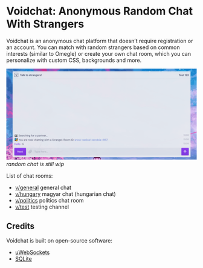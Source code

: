 # Voidchat: Anonymous Random Chat With Strangers

Voidchat is an anonymous chat platform that doesn’t require registration or an account. You can match with random strangers based on common interests (similar to Omegle) or create your own chat room, which you can personalize with custom CSS, backgrounds and more.

![omegle alternatives](/images/voidchat-talk-to-strangers.png)
*random chat is still wip*

List of chat rooms:

  - [v/general](https://voidchat.org) general chat
  - [v/hungary](https://voidchat.org/v/hungary) magyar chat (hungarian chat)
  - [v/politics](https://voidchat.org/v/politics) politics chat room
  - [v/test](https://voidchat.org/v/test) testing channel

## Credits

Voidchat is built on open-source software:

  - [uWebSockets](https://github.com/uNetworking/uWebSockets)
  - [SQLite](https://www.sqlite.org)
